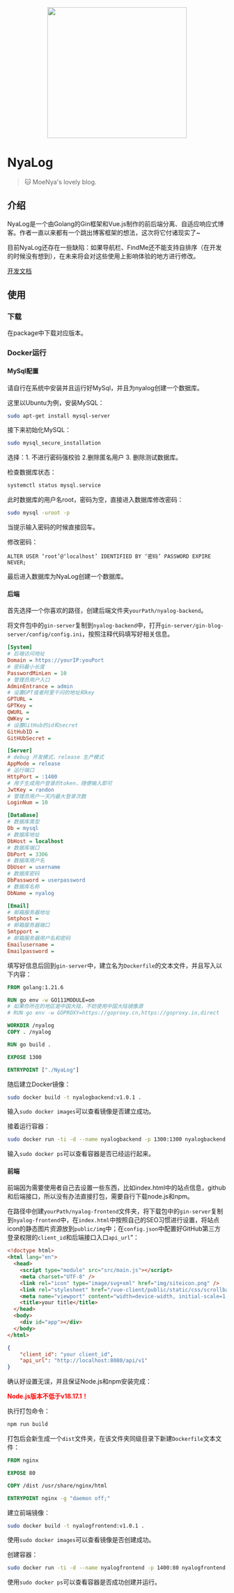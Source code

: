 <div align=center><img src="https://raw.githubusercontent.com/Moe-Nya/NyaLog/main/staticimg/NyaLog.PNG" style="height: 300px; width:320px;"></div>

# NyaLog

> 🐱 MoeNya's lovely blog.

## 介绍

NyaLog是一个由Golang的Gin框架和Vue.js制作的前后端分离、自适应响应式博客。作者一直以来都有一个跳出博客框架的想法，这次将它付诸现实了~

目前NyaLog还存在一些缺陷：如果导航栏、FindMe还不能支持自排序（在开发的时候没有想到），在未来将会对这些使用上影响体验的地方进行修改。

[开发文档](https://github.com/Moe-Nya/NyaLog/blob/main/document/readme.md)

## 使用

### 下载

在package中下载对应版本。

### Docker运行

#### MySql配置

请自行在系统中安装并且运行好MySql，并且为nyalog创建一个数据库。

这里以Ubuntu为例，安装MySQL：

```bash
sudo apt-get install mysql-server
```

接下来初始化MySQL：

```bash
sudo mysql_secure_installation
```

选择：1. 不进行密码强校验 2.删除匿名用户 3. 删除测试数据库。

检查数据库状态：

```bash
systemctl status mysql.service
```

此时数据库的用户名root，密码为空，直接进入数据库修改密码：

```bash
sudo mysql -uroot -p
```

当提示输入密码的时候直接回车。

修改密码：

```mysql
ALTER USER ‘root’@‘localhost’ IDENTIFIED BY ‘密码’ PASSWORD EXPIRE NEVER;
```

最后进入数据库为NyaLog创建一个数据库。

#### 后端

首先选择一个你喜欢的路径，创建后端文件夹`yourPath/nyalog-backend`。

将文件包中的`gin-server`复制到`nyalog-backend`中，打开`gin-server/gin-blog-server/config/config.ini`，按照注释代码填写好相关信息。

```ini
[System]
# 后端访问地址
Domain = https://yourIP:youPort
# 密码最小长度
PasswordMinLen = 10
# 管理员用户入口
AdminEntrance = admin
# 设置GPT或者阿里千问的地址和key
GPTURL = 
GPTKey = 
QWURL = 
QWKey =
# 设置GitHub的id和secret
GitHubID = 
GitHUbSecret = 

[Server]
# debug 开发模式，release 生产模式
AppMode = release
# 运行端口
HttpPort = :1400
# 用于生成用户登录的token，随便输入即可
JwtKey = randon
# 管理员用户一天内最大登录次数
LoginNum = 10

[DataBase]
# 数据库类型
Db = mysql
# 数据库地址
DbHost = localhost
# 数据库端口
DbPort = 3306
# 数据库用户名
DbUser = username
# 数据库密码
DbPassword = userpassword
# 数据库名称
DbName = nyalog

[Email]
# 邮箱服务器地址
Smtphost = 
# 邮箱服务器端口
Smtpport = 
# 邮箱服务器用户名和密码
Emailusername = 
Emailpassword = 
```

填写好信息后回到`gin-server`中，建立名为`Dockerfile`的文本文件，并且写入以下内容：

```dockerfile
FROM golang:1.21.6

RUN go env -w GO111MODULE=on
# 如果你所在的地区是中国大陆，不妨使用中国大陆镜像源
# RUN go env -w GOPROXY=https://goproxy.cn,https://goproxy.io,direct

WORKDIR /nyalog
COPY . /nyalog

RUN go build .

EXPOSE 1300

ENTRYPOINT ["./NyaLog"]
```

随后建立Docker镜像：

```bash
sudo docker build -t nyalogbackend:v1.0.1 .
```

输入`sudo docker images`可以查看镜像是否建立成功。

接着运行容器：

```bash
sudo docker run -ti -d --name nyalogbackend -p 1300:1300 nyalogbackend:v1.0.1
```

输入`sudo docker ps`可以查看容器是否已经运行起来。

#### 前端

前端因为需要使用者自己去设置一些东西，比如index.html中的站点信息，github和后端接口，所以没有办法直接打包，需要自行下载node.js和npm。

在路径中创建`yourPath/nyalog-frontend`文件夹，将下载包中的`gin-server`复制到`nyalog-frontend`中，在`index.html`中按照自己的SEO习惯进行设置，将站点icon的静态图片资源放到`public/img`中；在`config.json`中配置好GitHub第三方登录权限的`client_id`和后端接口入口`api_url`”：

```html
<!doctype html>
<html lang="en">
  <head>
    <script type="module" src="src/main.js"></script>
    <meta charset="UTF-8" />
    <link rel="icon" type="image/svg+xml" href="img/siteicon.png" />
    <link rel="stylesheet" href="/vue-client/public/static/css/scrollbar.css" />
    <meta name="viewport" content="width=device-width, initial-scale=1.0" />
    <title>your title</title>
  </head>
  <body>
    <div id="app"></div>
  </body>
</html>

```

```json
{
    "client_id": "your client_id",
    "api_url": "http://localhost:8080/api/v1"
}
```

确认好设置无误，并且保证Node.js和npm安装完成：

<span style="color: red">**Node.js版本不低于v18.17.1！**</span>

执行打包命令：

```bash
npm run build
```

打包后会新生成一个`dist`文件夹，在该文件夹同级目录下新建`Dockerfile`文本文件：

```dockerfile
FROM nginx

EXPOSE 80

COPY /dist /usr/share/nginx/html

ENTRYPOINT nginx -g "daemon off;"
```

建立前端镜像：

```bash
sudo docker build -t nyalogfrontend:v1.0.1 .
```

使用`sudo docker images`可以查看镜像是否创建成功。

创建容器：

```bash
sudo docker run -ti -d --name nyalogfrontend -p 1400:80 nyalogfrontend:v1.0.1
```

使用`sudo docker ps`可以查看容器是否成功创建并运行。